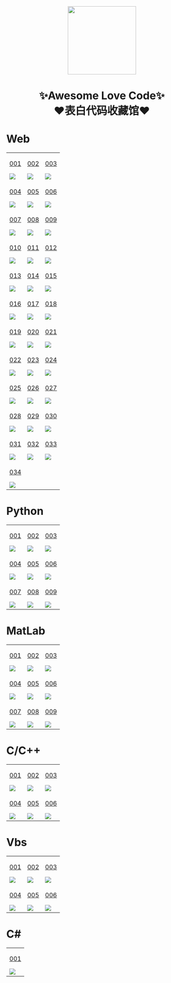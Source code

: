<div align="center">
    <img  width=180 src="https://cdn.jsdelivr.net/gh/s23908940086/love/assets/logo.png"/>
    <h1>✨Awesome Love Code✨<br>❤️表白代码收藏馆❤️</h1> 
</div>

# Web

<table align="center">
    <!-- 第一行 -->
    <tr>
    <td valign="top">
        <a target="_blank" href="https://s23908940086.github.io/love/Web/001">
            <p align="center">001</p>
            <img src="https://cdn.jsdelivr.net/gh/s23908940086/love/assets/img/web/001.jpg"/>
        </a>
    </td>
    <td valign="top">
        <a target="_blank" href="https://s23908940086.github.io/love/Web/002">
            <p align="center">002</p>
            <img src="https://cdn.jsdelivr.net/gh/s23908940086/love/assets/img/web/002.jpg"/>
        </a>
    </td>
    <td valign="top">
        <a target="_blank" href="https://s23908940086.github.io/love/Web/003">
            <p align="center">003</p>
            <img src="https://cdn.jsdelivr.net/gh/s23908940086/love/assets/img/web/003.jpg"/>
        </a>
    </td>
    </tr>
    <!-- 第二行 -->
    <tr>
    <td valign="top">
        <a target="_blank" href="https://s23908940086.github.io/love/Web/004">
            <p align="center">004</p>
            <img src="https://cdn.jsdelivr.net/gh/s23908940086/love/assets/img/web/004.jpg"/>
        </a>
    </td>
    <td valign="top">
        <a target="_blank" href="https://s23908940086.github.io/love/Web/005">
            <p align="center">005</p>
            <img src="https://cdn.jsdelivr.net/gh/s23908940086/love/assets/img/web/005.jpg"/>
        </a>
    </td>
    <td valign="top">
        <a target="_blank" href="https://s23908940086.github.io/love/Web/006">
            <p align="center">006</p>
            <img src="https://cdn.jsdelivr.net/gh/s23908940086/love/assets/img/web/006.jpg"/>
        </a>
    </td>
    </tr>
    <!-- 第三行 -->
    <tr>
    <td valign="top">
        <a target="_blank" href="https://s23908940086.github.io/love/Web/007">
            <p align="center">007</p>
            <img src="https://cdn.jsdelivr.net/gh/s23908940086/love/assets/img/web/007.jpg"/>
        </a>
    </td>
    <td valign="top">
        <a target="_blank" href="https://s23908940086.github.io/love/Web/008">
            <p align="center">008</p>
            <img src="https://cdn.jsdelivr.net/gh/s23908940086/love/assets/img/web/008.jpg"/>
        </a>
    </td>
    <td valign="top">
        <a target="_blank" href="https://s23908940086.github.io/love/Web/009">
            <p align="center">009</p>
            <img src="https://cdn.jsdelivr.net/gh/s23908940086/love/assets/img/web/009.jpg"/>
        </a>
    </td>
    </tr>
    <!-- 第四行 -->
    <tr>
    <td valign="top">
        <a target="_blank" href="https://s23908940086.github.io/love/Web/010">
            <p align="center">010</p>
            <img src="https://cdn.jsdelivr.net/gh/s23908940086/love/assets/img/web/010.jpg"/>
        </a>
    </td>
    <td valign="top">
        <a target="_blank" href="https://s23908940086.github.io/love/Web/011">
            <p align="center">011</p>
            <img src="https://cdn.jsdelivr.net/gh/s23908940086/love/assets/img/web/011.jpg"/>
        </a>
    </td>
    <td valign="top">
        <a target="_blank" href="https://s23908940086.github.io/love/Web/012">
            <p align="center">012</p>
            <img src="https://cdn.jsdelivr.net/gh/s23908940086/love/assets/img/web/012.jpg"/>
        </a>
    </td>
    </tr>
    <!-- 第五行 -->
    <tr>
    <td valign="top">
        <a target="_blank" href="https://s23908940086.github.io/love/Web/013">
            <p align="center">013</p>
            <img src="https://cdn.jsdelivr.net/gh/s23908940086/love/assets/img/web/013.jpg"/>
        </a>
    </td>
    <td valign="top">
        <a target="_blank" href="https://s23908940086.github.io/love/Web/014">
            <p align="center">014</p>
            <img src="https://cdn.jsdelivr.net/gh/s23908940086/love/assets/img/web/014.jpg"/>
        </a>
    </td>
    <td valign="top">
        <a target="_blank" href="https://s23908940086.github.io/love/Web/015">
            <p align="center">015</p>
            <img src="https://cdn.jsdelivr.net/gh/s23908940086/love/assets/img/web/015.jpg"/>
        </a>
    </td>
    </tr>
    <!-- 第六行 -->
    <tr>
    <td valign="top">
        <a target="_blank" href="https://s23908940086.github.io/love/Web/016">
            <p align="center">016</p>
            <img src="https://cdn.jsdelivr.net/gh/s23908940086/love/assets/img/web/016.jpg"/>
        </a>
    </td>
    <td valign="top">
        <a target="_blank" href="https://s23908940086.github.io/love/Web/017">
            <p align="center">017</p>
            <img src="https://cdn.jsdelivr.net/gh/s23908940086/love/assets/img/web/017.jpg"/>
        </a>
    </td>
    <td valign="top">
        <a target="_blank" href="https://s23908940086.github.io/love/Web/018">
            <p align="center">018</p>
            <img src="https://cdn.jsdelivr.net/gh/s23908940086/love/assets/img/web/018.jpg"/>
        </a>
    </td>
    </tr>
    <!-- 第七行 -->
    <tr>
    <td valign="top">
        <a target="_blank" href="https://s23908940086.github.io/love/Web/019">
            <p align="center">019</p>
            <img src="https://cdn.jsdelivr.net/gh/s23908940086/love/assets/img/web/019.jpg"/>
        </a>
    </td>
    <td valign="top">
        <a target="_blank" href="https://s23908940086.github.io/love/Web/020">
            <p align="center">020</p>
            <img src="https://cdn.jsdelivr.net/gh/s23908940086/love/assets/img/web/020.jpg"/>
        </a>
    </td>
    <td valign="top">
        <a target="_blank" href="https://s23908940086.github.io/love/Web/021">
            <p align="center">021</p>
            <img src="https://cdn.jsdelivr.net/gh/s23908940086/love/assets/img/web/021.jpg"/>
        </a>
    </td>
    </tr>
    <!-- 第八行 -->
    <tr>
    <td valign="top">
        <a target="_blank" href="https://s23908940086.github.io/love/Web/022">
            <p align="center">022</p>
            <img src="https://cdn.jsdelivr.net/gh/s23908940086/love/assets/img/web/022.jpg"/>
        </a>
    </td>
    <td valign="top">
        <a target="_blank" href="https://s23908940086.github.io/love/Web/023">
            <p align="center">023</p>
            <img src="https://cdn.jsdelivr.net/gh/s23908940086/love/assets/img/web/023.jpg"/>
        </a>
    </td>
    <td valign="top">
        <a target="_blank" href="https://s23908940086.github.io/love/Web/024">
            <p align="center">024</p>
            <img src="https://cdn.jsdelivr.net/gh/s23908940086/love/assets/img/web/024.jpg"/>
        </a>
    </td>
    </tr>
    <!-- 第九行 -->
    <tr>
    <td valign="top">
        <a target="_blank" href="https://s23908940086.github.io/love/Web/025">
            <p align="center">025</p>
            <img src="https://cdn.jsdelivr.net/gh/s23908940086/love/assets/img/web/025.jpg"/>
        </a>
    </td>
    <td valign="top">
        <a target="_blank" href="https://s23908940086.github.io/love/Web/026">
            <p align="center">026</p>
            <img src="https://cdn.jsdelivr.net/gh/s23908940086/love/assets/img/web/026.jpg"/>
        </a>
    </td>
    <td valign="top">
        <a target="_blank" href="https://s23908940086.github.io/love/Web/027">
            <p align="center">027</p>
            <img src="https://cdn.jsdelivr.net/gh/s23908940086/love/assets/img/web/027.jpg"/>
        </a>
    </td>
    </tr>
    <!-- 第十行 -->
    <tr>
    <td valign="top">
        <a target="_blank" href="https://s23908940086.github.io/love/Web/028">
            <p align="center">028</p>
            <img src="https://cdn.jsdelivr.net/gh/s23908940086/love/assets/img/web/028.jpg"/>
        </a>
    </td>
    <td valign="top">
        <a target="_blank" href="https://s23908940086.github.io/love/Web/029">
            <p align="center">029</p>
            <img src="https://cdn.jsdelivr.net/gh/s23908940086/love/assets/img/web/029.jpg"/>
        </a>
    </td>
    <td valign="top">
        <a target="_blank" href="https://s23908940086.github.io/love/Web/030">
            <p align="center">030</p>
            <img src="https://cdn.jsdelivr.net/gh/s23908940086/love/assets/img/web/030.jpg"/>
        </a>
    </td>
    </tr>
    <!-- 第十一行 -->
    <tr>
        <td valign="top">
        <a target="_blank" href="https://s23908940086.github.io/love/Web/031">
            <p align="center">031</p>
            <img src="https://cdn.jsdelivr.net/gh/s23908940086/love/assets/img/web/031.png"/>
        </a>
    </td>
    <td valign="top">
        <a target="_blank" href="https://s23908940086.github.io/love/Web/032">
            <p align="center">032</p>
            <img src="https://cdn.jsdelivr.net/gh/s23908940086/love/assets/img/web/032.png"/>
        </a>
    </td>
    <td valign="top">
        <a target="_blank" href="https://s23908940086.github.io/love/Web/033">
            <p align="center">033</p>
            <img src="https://cdn.jsdelivr.net/gh/s23908940086/love/assets/img/web/033.png"/>
        </a>
    </td>
    </tr>
    <!-- 第十一行 -->
    <tr>
        <td valign="top">
        <a target="_blank" href="https://s23908940086.github.io/love/Web/034">
            <p align="center">034</p>
            <img src="https://cdn.jsdelivr.net/gh/s23908940086/love/assets/img/web/034.png"/>
        </a>
    </td>
    </tr>
</table>

# Python

<table align="center">
    <!-- 第一行 -->
    <tr>
    <td valign="top">
        <a target="_blank" href="https://github.com/s23908940086/love/tree/main/Python/001">
            <p align="center">001</p>
            <img src="https://cdn.jsdelivr.net/gh/s23908940086/love/assets/img/python/001.jpg"/>
        </a>
    </td>
    <td valign="top">
        <a target="_blank" href="https://github.com/s23908940086/love/tree/main/Python/002">
            <p align="center">002</p>
            <img src="https://cdn.jsdelivr.net/gh/s23908940086/love/assets/img/python/002.jpg"/>
        </a>
    </td>
    <td valign="top">
        <a target="_blank" href="https://github.com/s23908940086/love/tree/main/Python/003">
            <p align="center">003</p>
            <img src="https://cdn.jsdelivr.net/gh/s23908940086/love/assets/img/python/003.jpg"/>
        </a>
    </td>
    </tr>
    <!-- 第二行 -->
    <tr>
    <td valign="top">
        <a target="_blank" href="https://github.com/s23908940086/love/tree/main/Python/004">
            <p align="center">004</p>
            <img src="https://cdn.jsdelivr.net/gh/s23908940086/love/assets/img/python/004.jpg"/>
        </a>
    </td>
    <td valign="top">
        <a target="_blank" href="https://github.com/s23908940086/love/tree/main/Python/005">
            <p align="center">005</p>
            <img src="https://cdn.jsdelivr.net/gh/s23908940086/love/assets/img/python/005.jpg"/>
        </a>
    </td>
    <td valign="top">
        <a target="_blank" href="https://github.com/s23908940086/love/tree/main/Python/006">
            <p align="center">006</p>
            <img src="https://cdn.jsdelivr.net/gh/s23908940086/love/assets/img/python/006.jpg"/>
        </a>
    </td>
    </tr>
    <!-- 第三行 -->
    <tr>
    <td valign="top">
        <a target="_blank" href="https://github.com/s23908940086/love/tree/main/Python/007">
            <p align="center">007</p>
            <img src="https://cdn.jsdelivr.net/gh/s23908940086/love/assets/img/python/007.jpg"/>
        </a>
    </td>
    <td valign="top">
        <a target="_blank" href="https://github.com/s23908940086/love/tree/main/Python/008">
            <p align="center">008</p>
            <img src="https://cdn.jsdelivr.net/gh/s23908940086/love/assets/img/python/008.png"/>
        </a>
    </td>
    <td valign="top">
        <a target="_blank" href="https://github.com/s23908940086/love/tree/main/Python/009">
            <p align="center">009</p>
            <img src="https://cdn.jsdelivr.net/gh/s23908940086/love/assets/img/python/009.png"/>
        </a>
    </td>
    </tr>
</table>



# MatLab


<table align="center">
    <!-- 第一行 -->
    <tr>
    <td valign="top">
        <a target="_blank" href="https://github.com/s23908940086/love/tree/main/MatLab/001">
            <p align="center">001</p>
            <img src="https://cdn.jsdelivr.net/gh/s23908940086/love/assets/img/matlab/001.jpg"/>
        </a>
    </td>
    <td valign="top">
        <a target="_blank" href="https://github.com/s23908940086/love/tree/main/MatLab/002">
            <p align="center">002</p>
            <img src="https://cdn.jsdelivr.net/gh/s23908940086/love/assets/img/matlab/002.gif"/>
        </a>
    </td>
    <td valign="top">
        <a target="_blank" href="https://github.com/s23908940086/love/tree/main/MatLab/003">
            <p align="center">003</p>
            <img src="https://cdn.jsdelivr.net/gh/s23908940086/love/assets/img/matlab/003.jpg"/>
        </a>
    </td>
    </tr>
    <!-- 第二行 -->
    <tr>
    <td valign="top">
        <a target="_blank" href="https://github.com/s23908940086/love/tree/main/MatLab/004">
            <p align="center">004</p>
            <img src="https://cdn.jsdelivr.net/gh/s23908940086/love/assets/img/matlab/004.jpg"/>
        </a>
    </td>
    <td valign="top">
        <a target="_blank" href="https://github.com/s23908940086/love/tree/main/MatLab/005">
            <p align="center">005</p>
            <img src="https://cdn.jsdelivr.net/gh/s23908940086/love/assets/img/matlab/005.jpg"/>
        </a>
    </td>
    <td valign="top">
        <a target="_blank" href="https://github.com/s23908940086/love/tree/main/MatLab/006">
            <p align="center">006</p>
            <img src="https://cdn.jsdelivr.net/gh/s23908940086/love/assets/img/matlab/006.jpg"/>
        </a>
    </td>
    </tr>
    <!-- 第三行 -->
    <tr>
    <td valign="top">
        <a target="_blank" href="https://github.com/s23908940086/love/tree/main/MatLab/007">
            <p align="center">007</p>
            <img src="https://cdn.jsdelivr.net/gh/s23908940086/love/assets/img/matlab/007.jpg"/>
        </a>
    </td>
    <td valign="top">
        <a target="_blank" href="https://github.com/s23908940086/love/tree/main/MatLab/008">
            <p align="center">008</p>
            <img src="https://cdn.jsdelivr.net/gh/s23908940086/love/assets/img/matlab/008.jpg"/>
        </a>
    </td>
    <td valign="top">
        <a target="_blank" href="https://github.com/s23908940086/love/tree/main/MatLab/009">
            <p align="center">009</p>
            <img src="https://cdn.jsdelivr.net/gh/s23908940086/love/assets/img/matlab/009.jpg"/>
        </a>
    </td>
    </tr>
</table>

# C/C++

<table >
    <!-- 第一行 -->
    <tr>
    <td valign="top">
        <a target="_blank" href="https://github.com/s23908940086/love/tree/main/C/001">
            <p align="center">001</p>
            <img src="https://cdn.jsdelivr.net/gh/s23908940086/love/assets/img/c/001.png"/>
        </a>
    </td>
    <td valign="top">
        <a target="_blank" href="https://github.com/s23908940086/love/tree/main/C/002">
            <p align="center">002</p>
            <img src="https://cdn.jsdelivr.net/gh/s23908940086/love/assets/img/c/002.png"/>
        </a>
    </td>
    <td valign="top">
        <a target="_blank" href="https://github.com/s23908940086/love/tree/main/C/003">
            <p align="center">003</p>
            <img src="https://cdn.jsdelivr.net/gh/s23908940086/love/assets/img/c/003.png"/>
        </a>
    </td>
    </tr>
    <!-- 第二行 -->
    <tr>
    <td valign="top">
        <a target="_blank" href="https://github.com/s23908940086/love">
            <p align="center">004</p>
            <img src="https://cdn.jsdelivr.net/gh/s23908940086/love/assets/img/c/004.png"/>
        </a>
    </td>
    <td valign="top">
        <a target="_blank" href="https://github.com/s23908940086/meteor">
            <p align="center">005</p>
            <img src="https://cdn.jsdelivr.net/gh/s23908940086/love/assets/img/c/005.png"/>
        </a>
    </td>
    <td valign="top">
        <a target="_blank" href="https://github.com/s23908940086/fireworks">
            <p align="center">006</p>
            <img src="https://cdn.jsdelivr.net/gh/s23908940086/love/assets/img/c/006.png"/>
        </a>
    </td>
    </tr>
</table>

# Vbs

<table >
    <!-- 第一行 -->
    <tr>
    <td valign="top">
        <a target="_blank" href="https://github.com/s23908940086/love/tree/main/Vbs/001">
            <p align="center">001</p>
            <img src="https://cdn.jsdelivr.net/gh/s23908940086/love/assets/img/vbs/001.gif"/>
        </a>
    </td>
    <td valign="top">
        <a target="_blank" href="https://github.com/s23908940086/love/tree/main/Vbs/002">
            <p align="center">002</p>
            <img src="https://cdn.jsdelivr.net/gh/s23908940086/love/assets/img/vbs/002.gif"/>
        </a>
    </td>
    <td valign="top">
        <a target="_blank" href="https://github.com/s23908940086/love/tree/main/Vbs/003">
            <p align="center">003</p>
            <img src="https://cdn.jsdelivr.net/gh/s23908940086/love/assets/img/vbs/003.gif"/>
        </a>
    </td>
    </tr>
    <!-- 第二行 -->
    <tr>
    <td valign="top">
        <a target="_blank" href="https://github.com/s23908940086/love/tree/main/Vbs/004">
            <p align="center">004</p>
            <img src="https://cdn.jsdelivr.net/gh/s23908940086/love/assets/img/vbs/004.gif"/>
        </a>
    </td>
    <td valign="top">
        <a target="_blank" href="https://github.com/s23908940086/love/tree/main/Vbs/005">
            <p align="center">005</p>
            <img src="https://cdn.jsdelivr.net/gh/s23908940086/love/assets/img/vbs/005.gif"/>
        </a>
    </td>
    <td valign="top">
        <a target="_blank" href="https://github.com/s23908940086/love/tree/main/Vbs/006">
            <p align="center">006</p>
            <img src="https://cdn.jsdelivr.net/gh/s23908940086/love/assets/img/vbs/006.png"/>
        </a>
    </td>
    </tr>
</table>

# C#

<table align="center">
    <!-- 第一行 -->
    <tr>
    <td valign="top">
        <a target="_blank" href="https://github.com/s23908940086/Be-My-Girlfriend">
            <p align="center">001</p>
            <img src="https://cdn.jsdelivr.net/gh/s23908940086/love/assets/img/csharp/001.gif"/>
        </a>
    </td>
    </tr>
</table>
